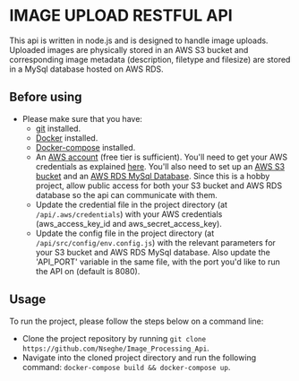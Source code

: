 # IMAGE UPLOAD RESTFUL API

This api is written in node.js and is designed to handle image uploads. Uploaded images are physically stored in an AWS S3 bucket and corresponding image metadata (description, filetype and filesize) are stored in a MySql database hosted on AWS RDS.

## Before using

- Please make sure that you have:
  - [git](https://git-scm.com/downloads) installed.
  - [Docker](https://docs.docker.com/get-docker/) installed.
  - [Docker-compose](https://docs.docker.com/compose/install/) installed.
  - An [AWS account](https://aws.amazon.com/free/?all-free-tier.sort-by=item.additionalFields.SortRank&all-free-tier.sort-order=asc) (free tier is sufficient). You'll need to get your AWS credentials as explained [here](https://docs.aws.amazon.com/sdk-for-javascript/v2/developer-guide/getting-your-credentials.html). You'll also need to set up an [AWS S3 bucket](https://aws.amazon.com/s3/) and an [AWS RDS MySql Database](https://aws.amazon.com/rds/mysql/). Since this is a hobby project, allow public access for both your S3 bucket and AWS RDS database so the api can communicate with them.
  - Update the credential file in the project directory (at ```/api/.aws/credentials```) with your AWS credentials (aws_access_key_id and aws_secret_access_key).
  - Update the config file in the project directory (at ```/api/src/config/env.config.js```) with the relevant parameters for your S3 bucket and AWS RDS MySql database. Also update the 'API_PORT' variable in the same file, with the port you'd like to run the API on (default is 8080).

## Usage

To run the project, please follow the steps below on a command line:
 - Clone the project repository by running ```git clone https://github.com/Nseghe/Image_Processing_Api```.
 - Navigate into the cloned project directory and run the following command: 
 ```docker-compose build && docker-compose up```.